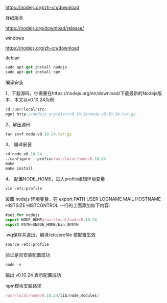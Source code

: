 https://nodejs.org/zh-cn/download

详细版本

https://nodejs.org/download/release/



windows

https://nodejs.org/zh-cn/download



debian

```javascript
sudo apt-get install nodejs
sudo apt-get install npm
```



编译安装

1、下载源码，你需要在https://nodejs.org/en/download/下载最新的Nodejs版本，本文以v0.10.24为例:

```javascript
cd /usr/local/src/
wget http://nodejs.org/dist/v0.10.24/node-v0.10.24.tar.gz
```

2、解压源码

```javascript
tar zxvf node-v0.10.24.tar.gz
```

3、 编译安装

```javascript
cd node-v0.10.24
./configure --prefix=/usr/local/node/0.10.24
make
make install
```

4、 配置NODE_HOME，进入profile编辑环境变量

```javascript
vim /etc/profile
```

设置 nodejs 环境变量，在 export PATH USER LOGNAME MAIL HOSTNAME HISTSIZE HISTCONTROL 一行的上面添加如下内容:

```javascript
#set for nodejs
export NODE_HOME=/usr/local/node/0.10.24
export PATH=$NODE_HOME/bin:$PATH
```

:wq保存并退出，编译/etc/profile 使配置生效

```javascript
source /etc/profile
```

验证是否安装配置成功

```javascript
node -v
```

输出 v0.10.24 表示配置成功

npm模块安装路径

```javascript
/usr/local/node/0.10.24/lib/node_modules/
```

